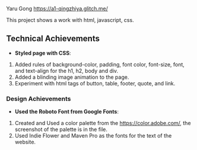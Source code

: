 
Yaru Gong
https://a1-qingzhiya.glitch.me/

This project shows a work with html, javascript, css.

## Technical Achievements
- **Styled page with CSS**: 
1. Added rules of background-color, padding, font color, font-size, font, and text-align for the h1, h2, body and div.
2. Added a blinding image animation to the page.
3. Experiment with html tags of button, table, footer, quote, and link.

### Design Achievements
- **Used the Roboto Font from Google Fonts**: 
1. Created and Used a color palette from the https://color.adobe.com/, the screenshot of the palette is in the file.
2. Used Indie Flower and Maven Pro as the fonts for the text of the website.


